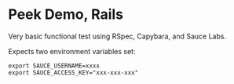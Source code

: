 Peek Demo, Rails
================

Very basic functional test using RSpec, Capybara, and Sauce Labs.

Expects two environment variables set:

```shell
export SAUCE_USERNAME=xxxx
export SAUCE_ACCESS_KEY="xxx-xxx-xxx"
```
